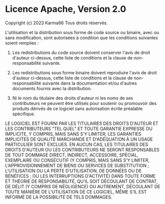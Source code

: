 # Licence Apache, Version 2.0

Copyright (c) 2023 Karma66
Tous droits réservés.

L'utilisation et la distribution sous forme de code source ou binaire, avec ou sans modification, sont autorisées à condition que les conditions suivantes soient remplies :

1. Les redistributions du code source doivent conserver l'avis de droit d'auteur ci-dessus, cette liste de conditions et la clause de non-responsabilité suivante.

2. Les redistributions sous forme binaire doivent reproduire l'avis de droit d'auteur ci-dessus, cette liste de conditions et la clause de non-responsabilité suivante dans la documentation et/ou d'autres documents fournis avec la distribution.

3. Ni le nom du titulaire des droits d'auteur ni les noms de ses contributeurs ne peuvent être utilisés pour soutenir ou promouvoir des produits dérivés de ce logiciel sans autorisation écrite préalable spécifique.

LE LOGICIEL EST FOURNI PAR LES TITULAIRES DES DROITS D'AUTEUR ET LES CONTRIBUTEURS "TEL QUEL" ET TOUTE GARANTIE EXPRESSE OU IMPLICITE, Y COMPRIS, MAIS SANS S'Y LIMITER, LES GARANTIES IMPLICITES DE QUALITÉ MARCHANDE ET D'ADÉQUATION À UN USAGE PARTICULIER SONT EXCLUES. EN AUCUN CAS, LES TITULAIRES DES DROITS D'AUTEUR OU LES CONTRIBUTEURS NE SERONT RESPONSABLES DE TOUT DOMMAGE DIRECT, INDIRECT, ACCESSOIRE, SPÉCIAL, EXEMPLAIRE OU CONSÉCUTIF (Y COMPRIS, MAIS SANS S'Y LIMITER, L'APPROVISIONNEMENT DE BIENS OU SERVICES DE SUBSTITUTION ; L'UTILISATION OU LA PERTE D'UTILISATION, DE DONNÉES OU DE BÉNÉFICES ; OU LES INTERRUPTIONS D'ACTIVITÉ) DANS TOUTE FORME ET THÉORIE DE RESPONSABILITÉ, QU'IL SOIT DÉCOULANT DE CONTRAT, DE DÉLIT (Y COMPRIS DE NÉGLIGENCE) OU AUTREMENT, DÉCOULANT DE TOUTE MANIÈRE DE L'UTILISATION DE CE LOGICIEL, MÊME S'IL EST INFORMÉ DE LA POSSIBILITÉ DE TELS DOMMAGES.
